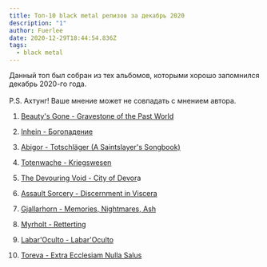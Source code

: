 ```yaml
---
title: Топ-10 black metal релизов за декабрь 2020
description: "1"
author: Fuerlee
date: 2020-12-29T18:44:54.836Z
tags:
  - black metal
---
```

Данный топ был собран из тех альбомов, которыми хорошо запомнился декабрь 2020-го года. \
\
P.S. Ахтунг! Ваше мнение может не совпадать с мнением автора.

1. [Beauty's Gone - Gravestone of the Past World](https://beautysgone.bandcamp.com/album/gravestone-of-the-past-world)

2. [Inhein - Богопадение](https://inhein.bandcamp.com/album/--2)

3. [Abigor - Totschläger (A Saintslayer's Songbook)](https://wtcproductions.bandcamp.com/album/pre-sale-totschl-ger-a-saintslayers-songbook)

4. [Totenwache - Kriegswesen](https://totenwache.bandcamp.com/album/kriegswesen)[](https://beautysgone.bandcamp.com/album/gravestone-of-the-past-world)

5. [ The Devouring Void - City of Devor](https://thedevouringvoid.bandcamp.com/album/city-of-devora)a

6. [Assault Sorcery - Discernment in Viscera](https://assaultsorcery.bandcamp.com/album/discernment-in-viscera)

7. [Gjallarhorn - Memories, Nightmares, Ash](https://gjallarhorn.bandcamp.com/album/memories-nightmares-ash)

8. [Myrholt - Retterting](https://www.metal-archives.com/albums/Myrholt/Retterting/907003)

9. [Labar'Oculto - Labar'Oculto](https://www.metal-archives.com/albums/Lábar%27Oculto/Lábar%27Oculto/907494)

10. [Toreva - Extra Ecclesiam Nulla Salus](https://toreva.bandcamp.com/album/extra-ecclesiam-nulla-salus-album-2020)